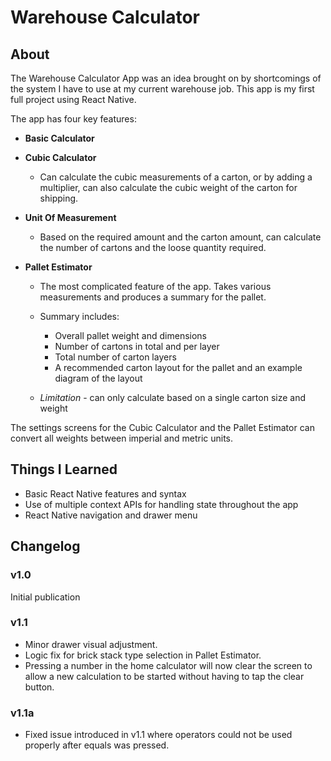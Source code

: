 # Warehouse Calculator

## About

The Warehouse Calculator App was an idea brought on by shortcomings of the system I have to use at my current warehouse job.
This app is my first full project using React Native.

The app has four key features:

- **Basic Calculator**
- **Cubic Calculator**

  - Can calculate the cubic measurements of a carton, or by adding a multiplier, can also calculate the cubic weight of the carton for shipping.

- **Unit Of Measurement**

  - Based on the required amount and the carton amount, can calculate the number of cartons and the loose quantity required.

- **Pallet Estimator**

  - The most complicated feature of the app. Takes various measurements and produces a summary for the pallet.
  - Summary includes:

    - Overall pallet weight and dimensions
    - Number of cartons in total and per layer
    - Total number of carton layers
    - A recommended carton layout for the pallet and an example diagram of the layout

  - _Limitation_ - can only calculate based on a single carton size and weight

The settings screens for the Cubic Calculator and the Pallet Estimator can convert all weights between imperial and metric units.

## Things I Learned

- Basic React Native features and syntax
- Use of multiple context APIs for handling state throughout the app
- React Native navigation and drawer menu

## Changelog

### v1.0

Initial publication

### v1.1

- Minor drawer visual adjustment.
- Logic fix for brick stack type selection in Pallet Estimator.
- Pressing a number in the home calculator will now clear the screen to allow a new calculation to be started without having to tap the clear button.

### v1.1a

- Fixed issue introduced in v1.1 where operators could not be used properly after equals was pressed.
